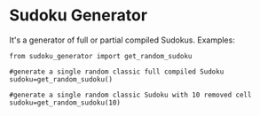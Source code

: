 # Sudoku Generator
It's a generator of full or partial compiled Sudokus.
Examples:
```
from sudoku_generator import get_random_sudoku

#generate a single random classic full compiled Sudoku
sudoku=get_random_sudoku()

#generate a single random classic Sudoku with 10 removed cell
sudoku=get_random_sudoku(10)
```

